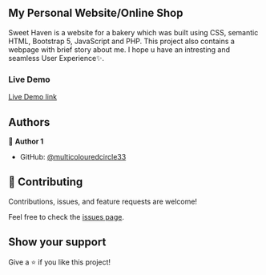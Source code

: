 
## My Personal Website/Online Shop

Sweet Haven is a website for a bakery which was built using CSS, semantic HTML, Bootstrap 5, JavaScript and PHP.
This project also contains a webpage with brief story about me.
I hope u have an intresting and seamless User Experience✨.

### Live Demo

[Live Demo link](https://multicolouredcircle33.github.io/website-project/)



## Authors

👤 **Author 1**

* GitHub: [@multicolouredcircle33](https://github.com/multicolouredcircle33)

## 🤝 Contributing

Contributions, issues, and feature requests are welcome!

Feel free to check the [issues page](https://github.com/multicolouredcircle33/website-project/issues).

## Show your support

Give a ⭐️ if you like this project!